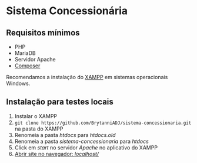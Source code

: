 # Sistema Concessionária

## Requisitos mínimos
* PHP
* MariaDB
* Servidor Apache
* [Composer](https://getcomposer.org/download/)

Recomendamos a instalação do [XAMPP](https://www.apachefriends.org/pt_br/download.html) em sistemas operacionais Windows.

## Instalação para testes locais
1) Instalar o XAMPP
2) ``` git clone https://github.com/BrytanniADJ/sistema-concessionaria.git ``` na pasta do XAMPP
3) Renomeia a pasta *htdocs* para *htdocs.old*
4) Renomeia a pasta *sistema-concessionaria* para *htdocs*
5) Click em *start* no servidor *Apache* no aplicativo do XAMPP
6) [Abrir site no navegador: *localhost/*](http://localhost/)
